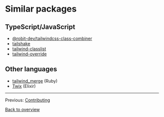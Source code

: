 # Similar packages

## TypeScript/JavaScript

-   [@robit-dev/tailwindcss-class-combiner](https://www.npmjs.com/package/@robit-dev/tailwindcss-class-combiner)
-   [tailshake](https://www.npmjs.com/package/tailshake)
-   [tailwind-classlist](https://www.npmjs.com/package/tailwind-classlist)
-   [tailwind-override](https://www.npmjs.com/package/tailwind-override)

## Other languages

-   [tailwind_merge](https://rubygems.org/gems/tailwind_merge) (Ruby)
-   [Twix](https://hex.pm/packages/twix/0.1.0) (Elixir)

---

Previous: [Contributing](./contributing.md)

[Back to overview](./README.md)
